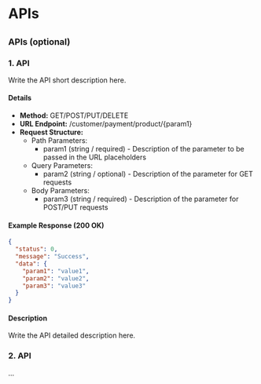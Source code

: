 # <Main Category> APIs

## <Sub Category> APIs (optional)


### 1. <API Name> API

Write the API short description here.

#### Details
- **Method:** GET/POST/PUT/DELETE
- **URL Endpoint:** /customer/payment/product/{param1}
- **Request Structure:**
  - Path Parameters:
	- param1 (string / required) - Description of the parameter to be passed in the URL placeholders
  - Query Parameters:
    - param2 (string / optional) - Description of the parameter for GET requests
  - Body Parameters:
	- param3 (string / required) - Description of the parameter for POST/PUT requests

#### Example Response (200 OK)
```json
{
  "status": 0,
  "message": "Success",
  "data": {
	"param1": "value1",
	"param2": "value2",
	"param3": "value3"
  }
}
```

#### Description

Write the API detailed description here.


### 2. <API Name> API
...
